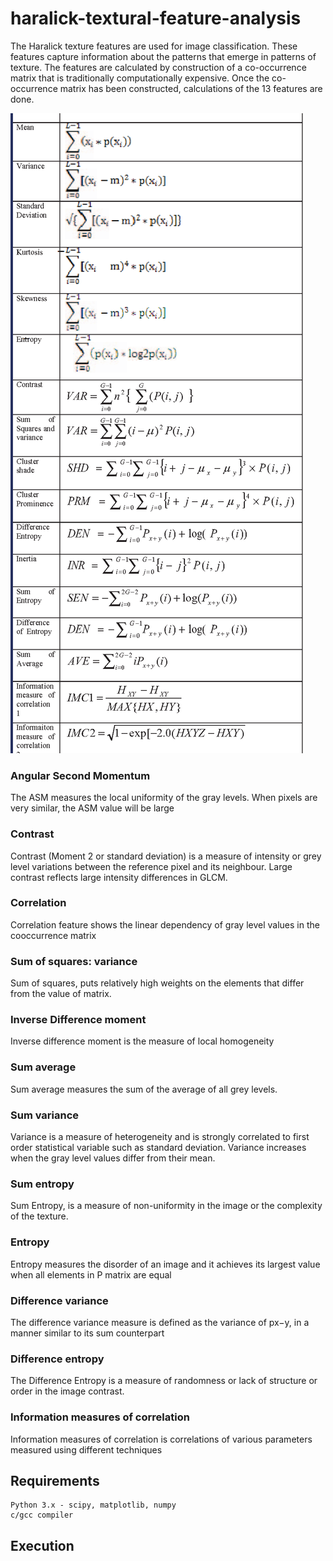 # haralick-textural-feature-analysis

The Haralick texture features are used for image classification. These features capture information about the patterns that emerge in patterns of texture. The features are calculated by construction of a co-occurrence matrix that is traditionally computationally expensive. Once the co-occurrence matrix has been constructed, calculations of the 13 features are done.

![Haralick features](https://github.com/adipai/haralick-textural-feature-analysis/blob/master/formula.png)

### Angular Second Momentum
The ASM measures the local uniformity of the gray levels. When pixels are very similar, the ASM value will be large

### Contrast
Contrast (Moment 2 or standard deviation) is a measure of intensity or grey level variations between the reference pixel and its neighbour. Large contrast reflects large intensity differences in GLCM.

### Correlation
Correlation feature shows the linear dependency of gray level values in the cooccurrence matrix

### Sum of squares: variance
Sum of squares, puts relatively high weights on the elements that differ from the value of matrix.

### Inverse Difference moment
Inverse difference moment is the measure of local homogeneity

### Sum average
Sum average measures the sum of the average of all grey levels.

### Sum variance
Variance is a measure of heterogeneity and is strongly correlated to first order statistical variable such as standard deviation. Variance increases when the gray level values differ from their mean.

### Sum entropy
Sum Entropy, is a measure of non-uniformity in the image or the complexity of the texture.

### Entropy
Entropy measures the disorder of an image and it achieves its largest value when all elements in P matrix are equal

### Difference variance
The difference variance measure is defined as the variance of px−y, in a manner similar to its sum counterpart

### Difference entropy
The Difference Entropy is a measure of randomness or lack of structure or order in the image contrast.

### Information measures of correlation
Information measures of correlation is correlations of various parameters measured using different techniques

## Requirements
```
Python 3.x - scipy, matplotlib, numpy
c/gcc compiler
```
## Execution
